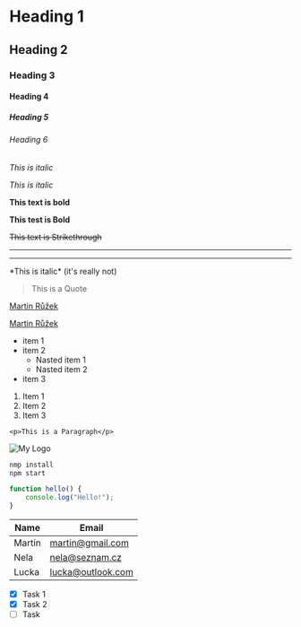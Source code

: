 <!--Headings-->
# Heading 1
## Heading 2
### Heading 3
#### Heading 4
##### Heading 5
###### Heading 6

<!--Italic-->

*This is italic*

_This is italic_

<!--Strong-->

**This text is bold**

__This test is Bold__

<!--Striketrought-->

~~This text is Strikethrough~~

<!--HR-->

---

___

<!--Cancel-->

\*This is italic\* (it's really not)

<!--Blockquote-->

> This is a Quote

<!--Links-->

[Martin Růžek](https://martinruzek.eu)

[Martin Růžek](https://martinruzek.eu "Hi")

<!--UL-->

* item 1
* item 2
  * Nasted item 1
  * Nasted item 2
* item 3

<!--OL-->

1. Item 1
2. Item 2
3. Item 3

<!--Inline code block-->

`<p>This is a Paragraph</p>`

<!--IMG-->

![My Logo](http://new.martinruzek.eu/img/logo.jpg)

<!--Github Markdown -->

<!-- codeblocks -->

```bash
nmp install
npm start
```

```javascript
function hello() {
    console.log("Hello!");
}
```

<!--tables-->

| Name   | Email             |
| ------ | ----------------- |
| Martin | martin@gmail.com  |
| Nela   | nela@seznam.cz    |
| Lucka  | lucka@outlook.com |

<!-- Task Lists -->
* [x] Task 1
* [x] Task 2
* [ ] Task
